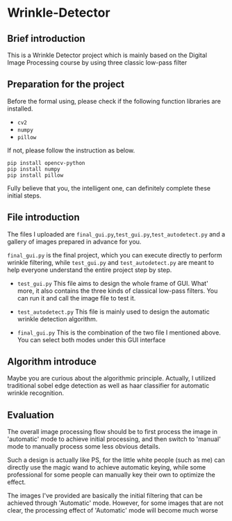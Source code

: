 # Wrinkle-Detector

## Brief introduction

This is a Wrinkle Detector project which is mainly based on the Digital Image Processing course by using three classic low-pass filter

## Preparation for the project

Before the formal using, please check if the following function libraries are installed.

- `cv2`
- `numpy`
- `pillow`

If not, please follow the instruction as below.

```shell
pip install opencv-python
pip install numpy
pip install pillow
```

Fully believe that you, the intelligent one, can definitely complete these initial steps.

## File introduction

The files I uploaded are `final_gui.py`,`test_gui.py`,`test_autodetect.py` and a gallery of images prepared in advance for you.

`final_gui.py` is the final project, which you can execute directly to perform wrinkle filtering, while `test_gui.py` and `test_autodetect.py` are meant to help everyone understand the entire project step by step.

- `test_gui.py`
  This file aims to design the whole frame of GUI. What' more, it also contains the three kinds of classical low-pass filters. You can run it and call the image file to test it.

- `test_autodetect.py`
  This file is mainly used to design the automatic wrinkle detection algorithm.

- `final_gui.py`
  This is the combination of the two file I mentioned above. You can select both modes under this GUI interface

## Algorithm introduce

Maybe you are curious about the algorithmic principle. Actually, I utilized traditional sobel edge detection as well as haar classifier for automatic wrinkle recognition. 

## Evaluation

The overall image processing flow should be to first process the image in 'automatic' mode to achieve initial processing, and then switch to 'manual' mode to manually process some less obvious details.

Such a design is actually like PS, for the little white people (such as me) can directly use the magic wand to achieve automatic keying, while some professional for some people can manually key their own to optimize the effect.

The images I've provided are basically the initial filtering that can be achieved through 'Automatic' mode. However, for some images that are not clear, the processing effect of 'Automatic' mode will become much worse